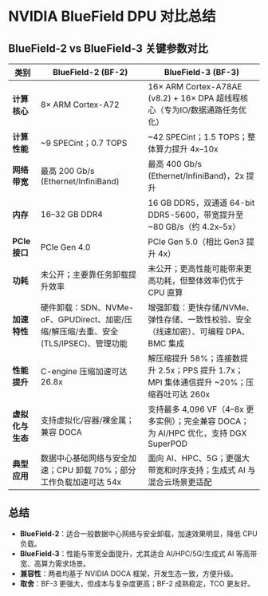 # NVIDIA BlueField DPU 对比总结

## BlueField-2 vs BlueField-3 关键参数对比

| 类别                  | BlueField-2 (BF-2)                                                                 | BlueField-3 (BF-3)                                                                 |
|-----------------------|------------------------------------------------------------------------------------|------------------------------------------------------------------------------------|
| **计算核心**          | 8× ARM Cortex-A72                                                                  | 16× ARM Cortex-A78AE (v8.2) + 16× DPA 超线程核心（专为IO/数据通路任务优化）         |
| **计算性能**          | ~9 SPECint；0.7 TOPS                                                               | ~42 SPECint；1.5 TOPS；整体算力提升 4x–10x                                          |
| **网络带宽**          | 最高 200 Gb/s (Ethernet/InfiniBand)                                                | 最高 400 Gb/s (Ethernet/InfiniBand)，2x 提升                                         |
| **内存**              | 16–32 GB DDR4                                                                      | 16 GB DDR5，双通道 64-bit DDR5-5600，带宽提升至 ~80 GB/s（约 4.2x–5x）              |
| **PCIe 接口**         | PCIe Gen 4.0                                                                       | PCIe Gen 5.0（相比 Gen3 提升 4x）                                                   |
| **功耗**              | 未公开；主要靠任务卸载提升效率                                                      | 未公开；更高性能可能带来更高功耗，但整体效率仍优于 CPU 直算                          |
| **加速特性**          | 硬件卸载：SDN、NVMe-oF、GPUDirect、加密/压缩/解压缩/去重、安全(TLS/IPSEC)、管理功能 | 增强卸载：更快存储/NVMe、弹性存储、一致性校验、安全（线速加密）、可编程 DPA、BMC 集成 |
| **性能提升**          | C-engine 压缩加速可达 26.8x                                                        | 解压缩提升 58%；连接数提升 2.5x；PPS 提升 1.7x；MPI 集体通信提升 ~20%；压缩吞吐可达 260x |
| **虚拟化与生态**      | 支持虚拟化/容器/裸金属；兼容 DOCA                                                  | 支持最多 4,096 VF（4–8x 更多实例）；完全兼容 DOCA；为 AI/HPC 优化，支持 DGX SuperPOD |
| **典型应用**          | 数据中心基础网络与安全加速；CPU 卸载 70%；部分工作负载加速可达 54x                  | 面向 AI、HPC、5G；更强大带宽和时序支持；生成式 AI 与混合云场景更适配                |

## 总结
- **BlueField-2**：适合一般数据中心网络与安全卸载，加速效果明显，降低 CPU 负载。  
- **BlueField-3**：性能与带宽全面提升，尤其适合 AI/HPC/5G/生成式 AI 等高带宽、高算力需求场景。  
- **兼容性**：两者均基于 NVIDIA DOCA 框架，开发生态一致，方便升级。  
- **取舍**：BF-3 更强大，但成本与复杂度更高；BF-2 成熟稳定，TCO 更友好。  

